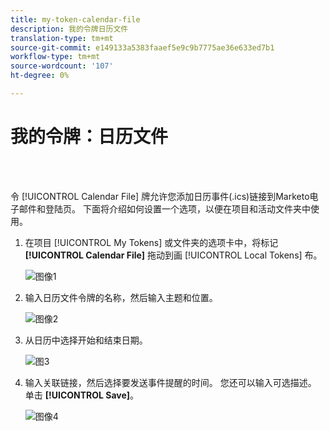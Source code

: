 ```yaml
---
title: my-token-calendar-file
description: 我的令牌日历文件
translation-type: tm+mt
source-git-commit: e149133a5383faaef5e9c9b7775ae36e633ed7b1
workflow-type: tm+mt
source-wordcount: '107'
ht-degree: 0%

---
```



# 我的令牌：日历文件

<br> 

令 [!UICONTROL Calendar File] 牌允许您添加日历事件(.ics)链接到Marketo电子邮件和登陆页。 下面将介绍如何设置一个选项，以便在项目和活动文件夹中使用。

1. 在项目 [!UICONTROL My Tokens] 或文件夹的选项卡中，将标记 **[!UICONTROL Calendar File]** 拖动到画 [!UICONTROL Local Tokens] 布。

   ![图像1](/help/sky/assets/my-tokens/my-token-calendar-file/my-token-calendar-file-1.jpg)

1. 输入日历文件令牌的名称，然后输入主题和位置。

   ![图像2](/help/sky/assets/my-tokens/my-token-calendar-file/my-token-calendar-file-2.jpg)

1. 从日历中选择开始和结束日期。

   ![图3](/help/sky/assets/my-tokens/my-token-calendar-file/my-token-calendar-file-3.jpg)

1. 输入关联链接，然后选择要发送事件提醒的时间。 您还可以输入可选描述。 单击 **[!UICONTROL Save]**。

   ![图像4](/help/sky/assets/my-tokens/my-token-calendar-file/my-token-calendar-file-4.jpg)
